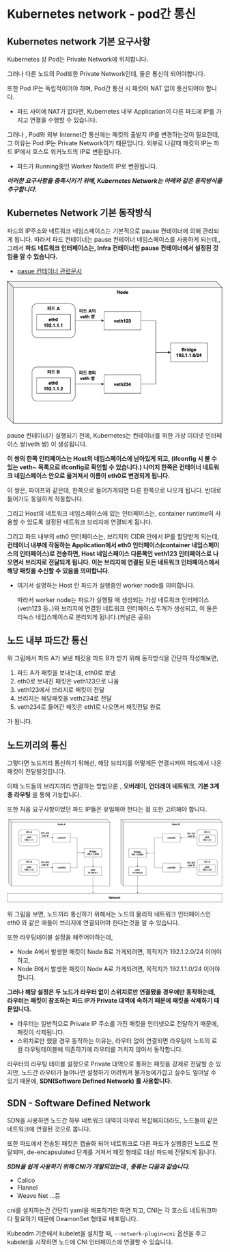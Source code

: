 # Kubernetes network - pod간 통신
## Kubernetes network 기본 요구사항
Kubernetes 상 Pod는 Private Network에 위치합니다.

그러나 다른 노드의 Pod또한 Private Network인데, 둘은 통신이 되어야합니다.

또한 Pod IP는 독립적이어야 하며, Pod간 통신 시 패킷이 NAT 없이 통신되어야 합니다.
- 파드 사이에 NAT가 없다면, Kubernetes 내부 Application이 다른 파드에 IP를 가지고 연결을 수행할 수 있습니다.

그러나 , Pod와 외부 Internet간 통신에는 패킷의 출발지 IP를 변경하는것이 필요한데, 그 이유는 Pod IP는 Private Network이기 때문입니다. 외부로 나갈때 패킷의 IP는 파드 IP에서 호스트 워커노드의 IP로 변환됩니다.
- 파드가 Running중인 Worker Node의 IP로 변환됩니다.

***이러한 요구사항을 충족시키기 위해, Kubernetes Network는 아래와 같은 동작방식을 추구합니다.***

## Kubernetes Network 기본 동작방식
파드의 IP주소와 네트워크 네임스페이스는 기본적으로 pause 컨테이너에 의해 관리되게 됩니다. 따라서 파드 컨테이너는 pause 컨테이너 네임스페이스를 사용하게 되는데,, 그래서 **파드 네트워크 인터페이스는, Infra 컨테이너인 pause 컨테이너에서 설정된 것임을 알 수 있습니다.**
- [pasue 컨테이너 관련문서](./kubernetes_pause_container.md)

![Kubernetes Network](../Images/kubernetes_network.png)


pause 컨테이너가 실행되기 전에, Kubernetes는 컨테이너를 위한 가상 이더넷 인터페이스 쌍(veth 쌍) 이 생성됩니다.

**이 쌍의 한쪽 인터페이스는 Host의 네임스페이스에 남아있게 되고, (ifconfig 시 볼 수 있는 veth~ 목록으로 ifconfig로 확인할 수 있습니다.) 나머지 한쪽은 컨테이너 네트워크 네임스페이스 안으로 옮겨져서 이름이 eth0로 변경되게 됩니다.**

이 쌍은, 파이프와 같은데, 한쪽으로 들어가게되면 다른 한쪽으로 나오게 됩니다. 반대로 들어가도 동일하게 작동합니다.

그리고 Host의 네트워크 네임스페이스에 있는 인터페이스는, container runtime이 사용할 수 있도록 설정된 네트워크 브리지에 연결되게 됩니다.

그리고 파드 내부의 eth0 인터페이스는, 브리지의 CIDR 안에서 IP를 할당받게 되는데, **컨테이너 내부에 작동하는 Application에서 eth0 인터페이스(container 네임스페이스의 인터페이스)로 전송하면, Host 네임스페이스 다른쪽인 veth123 인터페이스로 나오면서 브리지로 전달되게 됩니다. 이는 브리지에 연결된 모든 네트워크 인터페이스에서 해당 패킷을 수신할 수 있음을 의미합니다.**

- 여기서 설명하는 Host 란 파드가 실행중인 worker node를 의미합니다.

  따라서 worker node는 파드가 실행될 때 생성되는 가상 네트워크 인터페이스(veth123 등..)와 브리지에 연결된 네트워크 인터페이스 두개가 생성되고, 이 둘은 리눅스 네임스페이스로 분리되게 됩니다.(커널은 공유)

## 노드 내부 파드간 통신
위 그림에서 파드 A가 보낸 패킷을 파드 B가 받기 위해 동작방식을 간단히 작성해보면,

1. 파드 A가 패킷을 보내는데, eth0로 보냄
2. eth0로 보내진 패킷은 veth123으로 나옴
3. veth123에서 브리지로 패킷이 전달
4. 브리지는 해당패킷을 veth234로 전달
5. veth234로 들어간 패킷은 eth1로 나오면서 패킷전달 완료

가 됩니다.

## 노드끼리의 통신
그렇다면 노드끼리 통신하기 위해선, 해당 브리지를 어떻게든 연결시켜야 파드에서 나온 패킷이 전달될것입니다.

이때 노드들의 브리지끼리 연결하는 방법으론 , **오버레이**, **언더레이 네트워크**, **기본 3계층 라우팅** 을 통해 가능합니다.

또한 처음 요구사항이었던 파드 IP들은 유일해야 한다는 점 또한 고려해야 합니다.

![node간 통신](../Images/node간_통신.png)

위 그림을 보면, 노드끼리 통신하기 위해서는 노드의 물리적 네트워크 인터페이스인 eth0 와 같은 애들이 브리지에 연결되어야 한다는것을 알 수 있습니다.

또한 라우팅테이블 설정을 해주어야하는데,
- Node A에서 발생한 패킷이 Node B로 가게되려면, 목적지가 192.1.2.0/24 이어야 하고, 
- Node B에서 발생한 패킷이 Node A로 가게되려면, 목적지가 192.1.1.0/24 이어야 합니다.

**그러나 해당 설정은 두 노드가 라우터 없이 스위치로만 연결됐을 경우에만 동작하는데, 라우터는 패킷이 참조하는 파드 IP가 Private 대역에 속하기 때문에 패킷을 삭제하기 때문입니다.**
- 라우터는 일반적으로 Private IP 주소를 가진 패킷을 인터넷으로 전달하기 때문에, 패킷이 삭제됩니다.
- 스위치로만 했을 경우 동작하는 이유는, 라우터 없이 연결되면 라우팅이 노드의 로컬 라우팅테이블에 의존하기에 라우터를 거치지 않아서 동작합니다.

라우터의 라우팅 테이블 설정으로 Private 대역으로 통하는 패킷을 강제로 전달할 순 있지만, 노드간 라우터가 늘어나면 설정하기 어려워져 불가능에가깝고 실수도 일어날 수 있기 때문에, **SDN(Software Defined Network) 를 사용합니다.**

## SDN - Software Defined Network
SDN을 사용하면 노드간 하부 네트워크 대역이 아무리 복잡해지더라도, 노드들이 같은 네트워크에 연결된 것으로 봅니다.

또한 파드에서 전송된 패킷은 캡슐화 되어 네트워크로 다른 파드가 실행중인 노드로 전달되며, de-encapsulated 단계를 거쳐서 패킷 형태로 대상 파드에 전달되게 됩니다.

***SDN을 쉽게 사용하기 위해 CNI가 개발되었는데 , 종류는 다음과 같습니다.***
- Calico
- Flannel
- Weave Net
...등

cni를 설치하는건 간단히 yaml을 배포하기만 하면 되고, CNI는 각 호스트 네트워크마다 필요하기 때문에 DeamonSet 형태로 배포됩니다.

Kubeadm 기준에서 kubelet을 설치할 때, ```--network-plugin=cni``` 옵션을 주고 kubelet을 시작하면 노드에 CNI 인터페이스에 연결할 수 있습니다.